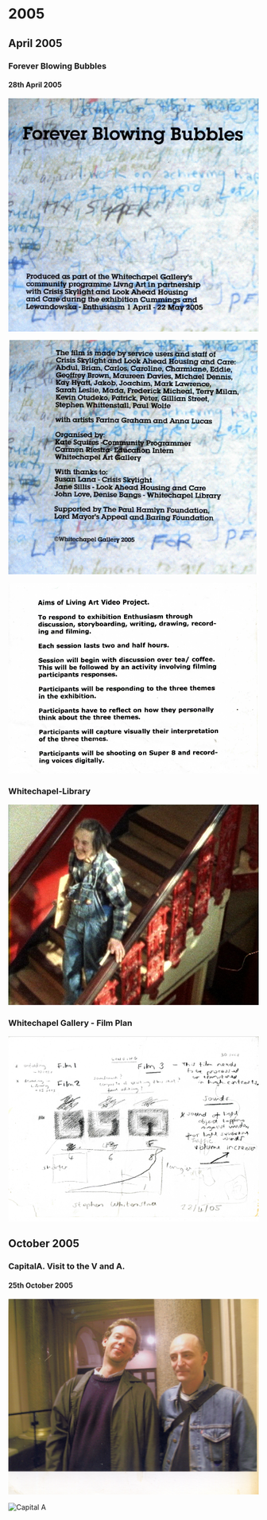 # 2005

## April 2005

### Forever Blowing Bubbles

#### 28th April 2005

![](../.gitbook/assets/2021-07-18-8-.png)

![](../.gitbook/assets/2021-07-18-9-.png)

![Aims of Living Art Video Project](../.gitbook/assets/2021-07-18-10-.png)

### Whitechapel-Library

![2005-Charmian-at-Whitechapel-Library-Forever-Blowing-Bubbles-Photo-Anna-Lucas](../.gitbook/assets/2005-charmian-at-whitechapel-library-forever-blowing-bubbles-photo-anna-lucas.jpg)

### Whitechapel Gallery - Film Plan

![2005-04-05-2005-Forever-Blowing-Bubbles-Film-Plan](../.gitbook/assets/2021-07-18-7-.png)

## October 2005 

### CapitalA. Visit to the V and A.

#### 25th October 2005 

![With a friend from ](../.gitbook/assets/2005-10-25-capitala-visit-to-the-v-and-a-2.jpg)

![Capital A](../.gitbook/assets/2005-10-25-capitala-visit-to-the-v-and-a-1.jpg)



